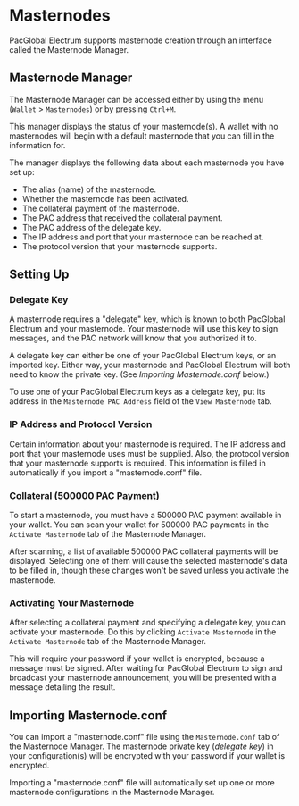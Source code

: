 # Masternodes

PacGlobal Electrum supports masternode creation through an interface called the Masternode Manager.

## Masternode Manager

The Masternode Manager can be accessed either by using the menu (`Wallet` > `Masternodes`) or
by pressing `Ctrl+M`.

This manager displays the status of your masternode(s). A wallet with no masternodes will begin
with a default masternode that you can fill in the information for.

The manager displays the following data about each masternode you have set up:

- The alias (name) of the masternode.
- Whether the masternode has been activated.
- The collateral payment of the masternode.
- The PAC address that received the collateral payment.
- The PAC address of the delegate key.
- The IP address and port that your masternode can be reached at.
- The protocol version that your masternode supports.

## Setting Up

### Delegate Key

A masternode requires a "delegate" key, which is known to both PacGlobal Electrum and your masternode.
Your masternode will use this key to sign messages, and the PAC network will know that you authorized
it to.

A delegate key can either be one of your PacGlobal Electrum keys, or an imported key. Either way, your masternode
and PacGlobal Electrum will both need to know the private key. (See *Importing Masternode.conf* below.)

To use one of your PacGlobal Electrum keys as a delegate key, put its address in the `Masternode PAC Address`
field of the `View Masternode` tab.

### IP Address and Protocol Version

Certain information about your masternode is required. The IP address and port that your masternode uses
must be supplied. Also, the protocol version that your masternode supports is required. This information is filled
in automatically if you import a "masternode.conf" file.

### Collateral (500000 PAC Payment)

To start a masternode, you must have a 500000 PAC payment available in your wallet.
You can scan your wallet for 500000 PAC payments in the `Activate Masternode` tab of the Masternode
Manager.

After scanning, a list of available 500000 PAC collateral payments will be displayed. Selecting one
of them will cause the selected masternode's data to be filled in, though these changes won't be saved
unless you activate the masternode.

### Activating Your Masternode

After selecting a collateral payment and specifying a delegate key, you can activate your masternode.
Do this by clicking `Activate Masternode` in the `Activate Masternode` tab of the Masternode Manager.

This will require your password if your wallet is encrypted, because a message must be signed. After
waiting for PacGlobal Electrum to sign and broadcast your masternode announcement, you will be presented with
a message detailing the result.

## Importing Masternode.conf

You can import a "masternode.conf" file using the `Masternode.conf` tab of the Masternode Manager.
The masternode private key (*delegate key*) in your configuration(s) will be encrypted with your
password if your wallet is encrypted.

Importing a "masternode.conf" file will automatically set up one or more masternode configurations in
the Masternode Manager.
